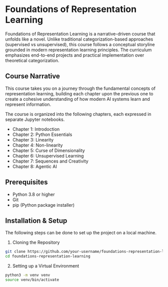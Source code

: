 # Foundations of Representation Learning
Foundations of Representation Learning is a narrative-driven course that unfolds like a novel. Unlike traditional categorization-based approaches (supervised vs unsupervised), this course follows a conceptual storyline grounded in modern representation learning principles. The curriculum emphasizes end-to-end projects and practical implementation over theoretical categorization.

## Course Narrative
This course takes you on a journey through the fundamental concepts of representation learning, building each chapter upon the previous one to create a cohesive understanding of how modern AI systems learn and represent information.

The course is organized into the following chapters, each expressed in separate Jupyter notebooks.
- Chapter 1: Introdoction
- Chapter 2: Python Essentials
- Chapter 3: Linearity
- Chapter 4: Non-linearity
- Chapter 5: Curse of Dimensionality
- Chapter 6: Unsupervised Learning
- Chapter 7: Sequences and Creativity
- Chapter 8: Agentic AI

## Prerequisites
- Python 3.8 or higher
- Git
- pip (Python package installer)

## Installation & Setup
The following steps can be done to set up the project on a local machine.

1. Cloning the Repository
```bash
git clone https://github.com/your-username/foundations-representation-learning.git
cd foundations-representation-learning
```

2. Setting up a Virtual Environment
```bash
python3 -m venv venv
source venv/bin/activate
```



